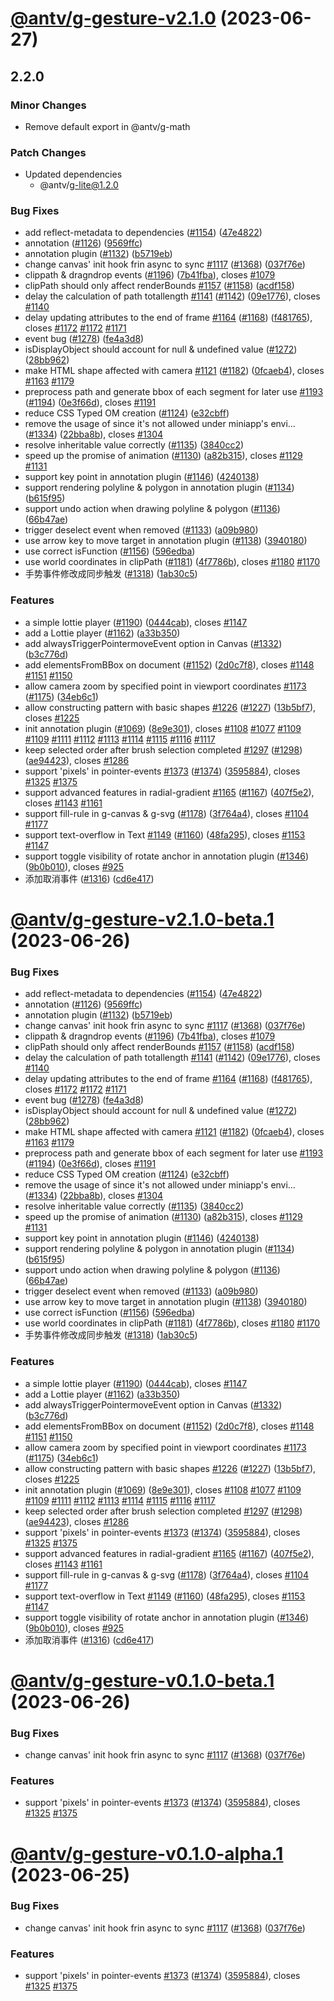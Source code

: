 # [@antv/g-gesture-v2.1.0](https://github.com/antvis/g/compare/@antv/g-gesture@2.0.0...@antv/g-gesture@2.1.0) (2023-06-27)

## 2.2.0

### Minor Changes

-   Remove default export in @antv/g-math

### Patch Changes

-   Updated dependencies
    -   @antv/g-lite@1.2.0

### Bug Fixes

-   add reflect-metadata to dependencies ([#1154](https://github.com/antvis/g/issues/1154)) ([47e4822](https://github.com/antvis/g/commit/47e4822500e9ef2cf74cbd374662928a1934dedc))
-   annotation ([#1126](https://github.com/antvis/g/issues/1126)) ([9569ffc](https://github.com/antvis/g/commit/9569ffcf90cd6fc946d5c342571cb42efcfeaf6a))
-   annotation plugin ([#1132](https://github.com/antvis/g/issues/1132)) ([b5719eb](https://github.com/antvis/g/commit/b5719eb92ccfb9dbd04d5e1aee84398238b1d832))
-   change canvas' init hook frin async to sync [#1117](https://github.com/antvis/g/issues/1117) ([#1368](https://github.com/antvis/g/issues/1368)) ([037f76e](https://github.com/antvis/g/commit/037f76e73dfcd47843fcda2e2151139c65ac2934))
-   clippath & dragndrop events ([#1196](https://github.com/antvis/g/issues/1196)) ([7b41fba](https://github.com/antvis/g/commit/7b41fbad273d0a3f3a1108eaefab3908366001fb)), closes [#1079](https://github.com/antvis/g/issues/1079)
-   clipPath should only affect renderBounds [#1157](https://github.com/antvis/g/issues/1157) ([#1158](https://github.com/antvis/g/issues/1158)) ([acdf158](https://github.com/antvis/g/commit/acdf15865ef65b01a6985cf2ffa6ca5f23c1d21e))
-   delay the calculation of path totallength [#1141](https://github.com/antvis/g/issues/1141) ([#1142](https://github.com/antvis/g/issues/1142)) ([09e1776](https://github.com/antvis/g/commit/09e1776e09e9ff3b40e5fa21eb4ad6febde60495)), closes [#1140](https://github.com/antvis/g/issues/1140)
-   delay updating attributes to the end of frame [#1164](https://github.com/antvis/g/issues/1164) ([#1168](https://github.com/antvis/g/issues/1168)) ([f481765](https://github.com/antvis/g/commit/f481765e8b5a83c7a13fd40adb63593048a6e25a)), closes [#1172](https://github.com/antvis/g/issues/1172) [#1172](https://github.com/antvis/g/issues/1172) [#1171](https://github.com/antvis/g/issues/1171)
-   event bug ([#1278](https://github.com/antvis/g/issues/1278)) ([fe4a3d8](https://github.com/antvis/g/commit/fe4a3d8370119753a9ac8208bc713391847bc856))
-   isDisplayObject should account for null & undefined value ([#1272](https://github.com/antvis/g/issues/1272)) ([28bb962](https://github.com/antvis/g/commit/28bb9629cb44c89e12064daf4f132f90e73a6c14))
-   make HTML shape affected with camera [#1121](https://github.com/antvis/g/issues/1121) ([#1182](https://github.com/antvis/g/issues/1182)) ([0fcaeb4](https://github.com/antvis/g/commit/0fcaeb45f986252674131c2b428bd972d4c485e9)), closes [#1163](https://github.com/antvis/g/issues/1163) [#1179](https://github.com/antvis/g/issues/1179)
-   preprocess path and generate bbox of each segment for later use [#1193](https://github.com/antvis/g/issues/1193) ([#1194](https://github.com/antvis/g/issues/1194)) ([0e3f66d](https://github.com/antvis/g/commit/0e3f66d900e5cc422b00ea34d1493c3e91ed5048)), closes [#1191](https://github.com/antvis/g/issues/1191)
-   reduce CSS Typed OM creation ([#1124](https://github.com/antvis/g/issues/1124)) ([e32cbff](https://github.com/antvis/g/commit/e32cbffe7bc059c47618942897ec0fd34bb4089a))
-   remove the usage of since it's not allowed under miniapp's envi… ([#1334](https://github.com/antvis/g/issues/1334)) ([22bba8b](https://github.com/antvis/g/commit/22bba8b6cb2a6434d21704dda082c96c431dbbac)), closes [#1304](https://github.com/antvis/g/issues/1304)
-   resolve inheritable value correctly ([#1135](https://github.com/antvis/g/issues/1135)) ([3840cc2](https://github.com/antvis/g/commit/3840cc2a1098ef3cc9af58115d05fbbf27d0aa5f))
-   speed up the promise of animation ([#1130](https://github.com/antvis/g/issues/1130)) ([a82b315](https://github.com/antvis/g/commit/a82b315c074b61f9a045262eec4c3a8295112e71)), closes [#1129](https://github.com/antvis/g/issues/1129) [#1131](https://github.com/antvis/g/issues/1131)
-   support key point in annotation plugin ([#1146](https://github.com/antvis/g/issues/1146)) ([4240138](https://github.com/antvis/g/commit/4240138d488c10f85908e31299c8b0422d2c7666))
-   support rendering polyline & polygon in annotation plugin ([#1134](https://github.com/antvis/g/issues/1134)) ([b615f95](https://github.com/antvis/g/commit/b615f952742c5874fccd675ad9bfed52b3b09180))
-   support undo action when drawing polyline & polygon ([#1136](https://github.com/antvis/g/issues/1136)) ([66b47ae](https://github.com/antvis/g/commit/66b47aeda42f97a172db8670d00d36f236799c72))
-   trigger deselect event when removed ([#1133](https://github.com/antvis/g/issues/1133)) ([a09b980](https://github.com/antvis/g/commit/a09b9805ef3a55695d0d00df520a13182fbf47a2))
-   use arrow key to move target in annotation plugin ([#1138](https://github.com/antvis/g/issues/1138)) ([3940180](https://github.com/antvis/g/commit/3940180f70c87ef0174ef361301bcfbf87f9e551))
-   use correct isFunction ([#1156](https://github.com/antvis/g/issues/1156)) ([596edba](https://github.com/antvis/g/commit/596edbae83ce0e9aa26b410fcc692ec3e9567b37))
-   use world coordinates in clipPath ([#1181](https://github.com/antvis/g/issues/1181)) ([4f7786b](https://github.com/antvis/g/commit/4f7786b817b1141a198ea76c9747e64fe050adec)), closes [#1180](https://github.com/antvis/g/issues/1180) [#1170](https://github.com/antvis/g/issues/1170)
-   手势事件修改成同步触发 ([#1318](https://github.com/antvis/g/issues/1318)) ([1ab30c5](https://github.com/antvis/g/commit/1ab30c5817b7522cc17edcb916067c87c595a9b8))

### Features

-   a simple lottie player ([#1190](https://github.com/antvis/g/issues/1190)) ([0444cab](https://github.com/antvis/g/commit/0444cab266cfd0e82aee65ac91c647e27a75781f)), closes [#1147](https://github.com/antvis/g/issues/1147)
-   add a Lottie player ([#1162](https://github.com/antvis/g/issues/1162)) ([a33b350](https://github.com/antvis/g/commit/a33b350be07d164bcbe930a063668f774f22bc66))
-   add alwaysTriggerPointermoveEvent option in Canvas ([#1332](https://github.com/antvis/g/issues/1332)) ([b3c776d](https://github.com/antvis/g/commit/b3c776d865146ee07d25e0548bd476fb70ac9fe8))
-   add elementsFromBBox on document ([#1152](https://github.com/antvis/g/issues/1152)) ([2d0c7f8](https://github.com/antvis/g/commit/2d0c7f8ee9023da187b54756f2b263790a11cbb6)), closes [#1148](https://github.com/antvis/g/issues/1148) [#1151](https://github.com/antvis/g/issues/1151) [#1150](https://github.com/antvis/g/issues/1150)
-   allow camera zoom by specified point in viewport coordinates [#1173](https://github.com/antvis/g/issues/1173) ([#1175](https://github.com/antvis/g/issues/1175)) ([34eb6c1](https://github.com/antvis/g/commit/34eb6c178c468fbeea9618001e331ba1e10b92d8))
-   allow constructing pattern with basic shapes [#1226](https://github.com/antvis/g/issues/1226) ([#1227](https://github.com/antvis/g/issues/1227)) ([13b5bf7](https://github.com/antvis/g/commit/13b5bf7eea905ef2486485d03c8bc80da0755616)), closes [#1225](https://github.com/antvis/g/issues/1225)
-   init annotation plugin ([#1069](https://github.com/antvis/g/issues/1069)) ([8e9e301](https://github.com/antvis/g/commit/8e9e3017547b56e3445c0ff652c69d64de43e374)), closes [#1108](https://github.com/antvis/g/issues/1108) [#1077](https://github.com/antvis/g/issues/1077) [#1109](https://github.com/antvis/g/issues/1109) [#1109](https://github.com/antvis/g/issues/1109) [#1111](https://github.com/antvis/g/issues/1111) [#1112](https://github.com/antvis/g/issues/1112) [#1113](https://github.com/antvis/g/issues/1113) [#1114](https://github.com/antvis/g/issues/1114) [#1115](https://github.com/antvis/g/issues/1115) [#1116](https://github.com/antvis/g/issues/1116) [#1117](https://github.com/antvis/g/issues/1117)
-   keep selected order after brush selection completed [#1297](https://github.com/antvis/g/issues/1297) ([#1298](https://github.com/antvis/g/issues/1298)) ([ae94423](https://github.com/antvis/g/commit/ae94423f924b49890dcc196a86f1c759c5012235)), closes [#1286](https://github.com/antvis/g/issues/1286)
-   support 'pixels' in pointer-events [#1373](https://github.com/antvis/g/issues/1373) ([#1374](https://github.com/antvis/g/issues/1374)) ([3595884](https://github.com/antvis/g/commit/35958840b44ee58a157f90043530b3fc34686c18)), closes [#1325](https://github.com/antvis/g/issues/1325) [#1375](https://github.com/antvis/g/issues/1375)
-   support advanced features in radial-gradient [#1165](https://github.com/antvis/g/issues/1165) ([#1167](https://github.com/antvis/g/issues/1167)) ([407f5e2](https://github.com/antvis/g/commit/407f5e24d3443e6c2f37ee27452a57b39b704931)), closes [#1143](https://github.com/antvis/g/issues/1143) [#1161](https://github.com/antvis/g/issues/1161)
-   support fill-rule in g-canvas & g-svg ([#1178](https://github.com/antvis/g/issues/1178)) ([3f764a4](https://github.com/antvis/g/commit/3f764a4cf3f1e8a9eae93d7e80aa3d0eeefb2406)), closes [#1104](https://github.com/antvis/g/issues/1104) [#1177](https://github.com/antvis/g/issues/1177)
-   support text-overflow in Text [#1149](https://github.com/antvis/g/issues/1149) ([#1160](https://github.com/antvis/g/issues/1160)) ([48fa295](https://github.com/antvis/g/commit/48fa295feda2cd25cb5a52dc311c87bbfc341c57)), closes [#1153](https://github.com/antvis/g/issues/1153) [#1147](https://github.com/antvis/g/issues/1147)
-   support toggle visibility of rotate anchor in annotation plugin ([#1346](https://github.com/antvis/g/issues/1346)) ([9b0b010](https://github.com/antvis/g/commit/9b0b010803d2b022ed0a5f600496060921ceacdd)), closes [#925](https://github.com/antvis/g/issues/925)
-   添加取消事件 ([#1316](https://github.com/antvis/g/issues/1316)) ([cd6e417](https://github.com/antvis/g/commit/cd6e417d9deefa0fece134e8ba69464490650b6d))

# [@antv/g-gesture-v2.1.0-beta.1](https://github.com/antvis/g/compare/@antv/g-gesture@2.0.0...@antv/g-gesture@2.1.0-beta.1) (2023-06-26)

### Bug Fixes

-   add reflect-metadata to dependencies ([#1154](https://github.com/antvis/g/issues/1154)) ([47e4822](https://github.com/antvis/g/commit/47e4822500e9ef2cf74cbd374662928a1934dedc))
-   annotation ([#1126](https://github.com/antvis/g/issues/1126)) ([9569ffc](https://github.com/antvis/g/commit/9569ffcf90cd6fc946d5c342571cb42efcfeaf6a))
-   annotation plugin ([#1132](https://github.com/antvis/g/issues/1132)) ([b5719eb](https://github.com/antvis/g/commit/b5719eb92ccfb9dbd04d5e1aee84398238b1d832))
-   change canvas' init hook frin async to sync [#1117](https://github.com/antvis/g/issues/1117) ([#1368](https://github.com/antvis/g/issues/1368)) ([037f76e](https://github.com/antvis/g/commit/037f76e73dfcd47843fcda2e2151139c65ac2934))
-   clippath & dragndrop events ([#1196](https://github.com/antvis/g/issues/1196)) ([7b41fba](https://github.com/antvis/g/commit/7b41fbad273d0a3f3a1108eaefab3908366001fb)), closes [#1079](https://github.com/antvis/g/issues/1079)
-   clipPath should only affect renderBounds [#1157](https://github.com/antvis/g/issues/1157) ([#1158](https://github.com/antvis/g/issues/1158)) ([acdf158](https://github.com/antvis/g/commit/acdf15865ef65b01a6985cf2ffa6ca5f23c1d21e))
-   delay the calculation of path totallength [#1141](https://github.com/antvis/g/issues/1141) ([#1142](https://github.com/antvis/g/issues/1142)) ([09e1776](https://github.com/antvis/g/commit/09e1776e09e9ff3b40e5fa21eb4ad6febde60495)), closes [#1140](https://github.com/antvis/g/issues/1140)
-   delay updating attributes to the end of frame [#1164](https://github.com/antvis/g/issues/1164) ([#1168](https://github.com/antvis/g/issues/1168)) ([f481765](https://github.com/antvis/g/commit/f481765e8b5a83c7a13fd40adb63593048a6e25a)), closes [#1172](https://github.com/antvis/g/issues/1172) [#1172](https://github.com/antvis/g/issues/1172) [#1171](https://github.com/antvis/g/issues/1171)
-   event bug ([#1278](https://github.com/antvis/g/issues/1278)) ([fe4a3d8](https://github.com/antvis/g/commit/fe4a3d8370119753a9ac8208bc713391847bc856))
-   isDisplayObject should account for null & undefined value ([#1272](https://github.com/antvis/g/issues/1272)) ([28bb962](https://github.com/antvis/g/commit/28bb9629cb44c89e12064daf4f132f90e73a6c14))
-   make HTML shape affected with camera [#1121](https://github.com/antvis/g/issues/1121) ([#1182](https://github.com/antvis/g/issues/1182)) ([0fcaeb4](https://github.com/antvis/g/commit/0fcaeb45f986252674131c2b428bd972d4c485e9)), closes [#1163](https://github.com/antvis/g/issues/1163) [#1179](https://github.com/antvis/g/issues/1179)
-   preprocess path and generate bbox of each segment for later use [#1193](https://github.com/antvis/g/issues/1193) ([#1194](https://github.com/antvis/g/issues/1194)) ([0e3f66d](https://github.com/antvis/g/commit/0e3f66d900e5cc422b00ea34d1493c3e91ed5048)), closes [#1191](https://github.com/antvis/g/issues/1191)
-   reduce CSS Typed OM creation ([#1124](https://github.com/antvis/g/issues/1124)) ([e32cbff](https://github.com/antvis/g/commit/e32cbffe7bc059c47618942897ec0fd34bb4089a))
-   remove the usage of since it's not allowed under miniapp's envi… ([#1334](https://github.com/antvis/g/issues/1334)) ([22bba8b](https://github.com/antvis/g/commit/22bba8b6cb2a6434d21704dda082c96c431dbbac)), closes [#1304](https://github.com/antvis/g/issues/1304)
-   resolve inheritable value correctly ([#1135](https://github.com/antvis/g/issues/1135)) ([3840cc2](https://github.com/antvis/g/commit/3840cc2a1098ef3cc9af58115d05fbbf27d0aa5f))
-   speed up the promise of animation ([#1130](https://github.com/antvis/g/issues/1130)) ([a82b315](https://github.com/antvis/g/commit/a82b315c074b61f9a045262eec4c3a8295112e71)), closes [#1129](https://github.com/antvis/g/issues/1129) [#1131](https://github.com/antvis/g/issues/1131)
-   support key point in annotation plugin ([#1146](https://github.com/antvis/g/issues/1146)) ([4240138](https://github.com/antvis/g/commit/4240138d488c10f85908e31299c8b0422d2c7666))
-   support rendering polyline & polygon in annotation plugin ([#1134](https://github.com/antvis/g/issues/1134)) ([b615f95](https://github.com/antvis/g/commit/b615f952742c5874fccd675ad9bfed52b3b09180))
-   support undo action when drawing polyline & polygon ([#1136](https://github.com/antvis/g/issues/1136)) ([66b47ae](https://github.com/antvis/g/commit/66b47aeda42f97a172db8670d00d36f236799c72))
-   trigger deselect event when removed ([#1133](https://github.com/antvis/g/issues/1133)) ([a09b980](https://github.com/antvis/g/commit/a09b9805ef3a55695d0d00df520a13182fbf47a2))
-   use arrow key to move target in annotation plugin ([#1138](https://github.com/antvis/g/issues/1138)) ([3940180](https://github.com/antvis/g/commit/3940180f70c87ef0174ef361301bcfbf87f9e551))
-   use correct isFunction ([#1156](https://github.com/antvis/g/issues/1156)) ([596edba](https://github.com/antvis/g/commit/596edbae83ce0e9aa26b410fcc692ec3e9567b37))
-   use world coordinates in clipPath ([#1181](https://github.com/antvis/g/issues/1181)) ([4f7786b](https://github.com/antvis/g/commit/4f7786b817b1141a198ea76c9747e64fe050adec)), closes [#1180](https://github.com/antvis/g/issues/1180) [#1170](https://github.com/antvis/g/issues/1170)
-   手势事件修改成同步触发 ([#1318](https://github.com/antvis/g/issues/1318)) ([1ab30c5](https://github.com/antvis/g/commit/1ab30c5817b7522cc17edcb916067c87c595a9b8))

### Features

-   a simple lottie player ([#1190](https://github.com/antvis/g/issues/1190)) ([0444cab](https://github.com/antvis/g/commit/0444cab266cfd0e82aee65ac91c647e27a75781f)), closes [#1147](https://github.com/antvis/g/issues/1147)
-   add a Lottie player ([#1162](https://github.com/antvis/g/issues/1162)) ([a33b350](https://github.com/antvis/g/commit/a33b350be07d164bcbe930a063668f774f22bc66))
-   add alwaysTriggerPointermoveEvent option in Canvas ([#1332](https://github.com/antvis/g/issues/1332)) ([b3c776d](https://github.com/antvis/g/commit/b3c776d865146ee07d25e0548bd476fb70ac9fe8))
-   add elementsFromBBox on document ([#1152](https://github.com/antvis/g/issues/1152)) ([2d0c7f8](https://github.com/antvis/g/commit/2d0c7f8ee9023da187b54756f2b263790a11cbb6)), closes [#1148](https://github.com/antvis/g/issues/1148) [#1151](https://github.com/antvis/g/issues/1151) [#1150](https://github.com/antvis/g/issues/1150)
-   allow camera zoom by specified point in viewport coordinates [#1173](https://github.com/antvis/g/issues/1173) ([#1175](https://github.com/antvis/g/issues/1175)) ([34eb6c1](https://github.com/antvis/g/commit/34eb6c178c468fbeea9618001e331ba1e10b92d8))
-   allow constructing pattern with basic shapes [#1226](https://github.com/antvis/g/issues/1226) ([#1227](https://github.com/antvis/g/issues/1227)) ([13b5bf7](https://github.com/antvis/g/commit/13b5bf7eea905ef2486485d03c8bc80da0755616)), closes [#1225](https://github.com/antvis/g/issues/1225)
-   init annotation plugin ([#1069](https://github.com/antvis/g/issues/1069)) ([8e9e301](https://github.com/antvis/g/commit/8e9e3017547b56e3445c0ff652c69d64de43e374)), closes [#1108](https://github.com/antvis/g/issues/1108) [#1077](https://github.com/antvis/g/issues/1077) [#1109](https://github.com/antvis/g/issues/1109) [#1109](https://github.com/antvis/g/issues/1109) [#1111](https://github.com/antvis/g/issues/1111) [#1112](https://github.com/antvis/g/issues/1112) [#1113](https://github.com/antvis/g/issues/1113) [#1114](https://github.com/antvis/g/issues/1114) [#1115](https://github.com/antvis/g/issues/1115) [#1116](https://github.com/antvis/g/issues/1116) [#1117](https://github.com/antvis/g/issues/1117)
-   keep selected order after brush selection completed [#1297](https://github.com/antvis/g/issues/1297) ([#1298](https://github.com/antvis/g/issues/1298)) ([ae94423](https://github.com/antvis/g/commit/ae94423f924b49890dcc196a86f1c759c5012235)), closes [#1286](https://github.com/antvis/g/issues/1286)
-   support 'pixels' in pointer-events [#1373](https://github.com/antvis/g/issues/1373) ([#1374](https://github.com/antvis/g/issues/1374)) ([3595884](https://github.com/antvis/g/commit/35958840b44ee58a157f90043530b3fc34686c18)), closes [#1325](https://github.com/antvis/g/issues/1325) [#1375](https://github.com/antvis/g/issues/1375)
-   support advanced features in radial-gradient [#1165](https://github.com/antvis/g/issues/1165) ([#1167](https://github.com/antvis/g/issues/1167)) ([407f5e2](https://github.com/antvis/g/commit/407f5e24d3443e6c2f37ee27452a57b39b704931)), closes [#1143](https://github.com/antvis/g/issues/1143) [#1161](https://github.com/antvis/g/issues/1161)
-   support fill-rule in g-canvas & g-svg ([#1178](https://github.com/antvis/g/issues/1178)) ([3f764a4](https://github.com/antvis/g/commit/3f764a4cf3f1e8a9eae93d7e80aa3d0eeefb2406)), closes [#1104](https://github.com/antvis/g/issues/1104) [#1177](https://github.com/antvis/g/issues/1177)
-   support text-overflow in Text [#1149](https://github.com/antvis/g/issues/1149) ([#1160](https://github.com/antvis/g/issues/1160)) ([48fa295](https://github.com/antvis/g/commit/48fa295feda2cd25cb5a52dc311c87bbfc341c57)), closes [#1153](https://github.com/antvis/g/issues/1153) [#1147](https://github.com/antvis/g/issues/1147)
-   support toggle visibility of rotate anchor in annotation plugin ([#1346](https://github.com/antvis/g/issues/1346)) ([9b0b010](https://github.com/antvis/g/commit/9b0b010803d2b022ed0a5f600496060921ceacdd)), closes [#925](https://github.com/antvis/g/issues/925)
-   添加取消事件 ([#1316](https://github.com/antvis/g/issues/1316)) ([cd6e417](https://github.com/antvis/g/commit/cd6e417d9deefa0fece134e8ba69464490650b6d))

# [@antv/g-gesture-v0.1.0-beta.1](https://github.com/antvis/g/compare/@antv/g-gesture@0.0.81...@antv/g-gesture@0.1.0-beta.1) (2023-06-26)

### Bug Fixes

-   change canvas' init hook frin async to sync [#1117](https://github.com/antvis/g/issues/1117) ([#1368](https://github.com/antvis/g/issues/1368)) ([037f76e](https://github.com/antvis/g/commit/037f76e73dfcd47843fcda2e2151139c65ac2934))

### Features

-   support 'pixels' in pointer-events [#1373](https://github.com/antvis/g/issues/1373) ([#1374](https://github.com/antvis/g/issues/1374)) ([3595884](https://github.com/antvis/g/commit/35958840b44ee58a157f90043530b3fc34686c18)), closes [#1325](https://github.com/antvis/g/issues/1325) [#1375](https://github.com/antvis/g/issues/1375)

# [@antv/g-gesture-v0.1.0-alpha.1](https://github.com/antvis/g/compare/@antv/g-gesture@0.0.81...@antv/g-gesture@0.1.0-alpha.1) (2023-06-25)

### Bug Fixes

-   change canvas' init hook frin async to sync [#1117](https://github.com/antvis/g/issues/1117) ([#1368](https://github.com/antvis/g/issues/1368)) ([037f76e](https://github.com/antvis/g/commit/037f76e73dfcd47843fcda2e2151139c65ac2934))

### Features

-   support 'pixels' in pointer-events [#1373](https://github.com/antvis/g/issues/1373) ([#1374](https://github.com/antvis/g/issues/1374)) ([3595884](https://github.com/antvis/g/commit/35958840b44ee58a157f90043530b3fc34686c18)), closes [#1325](https://github.com/antvis/g/issues/1325) [#1375](https://github.com/antvis/g/issues/1375)
